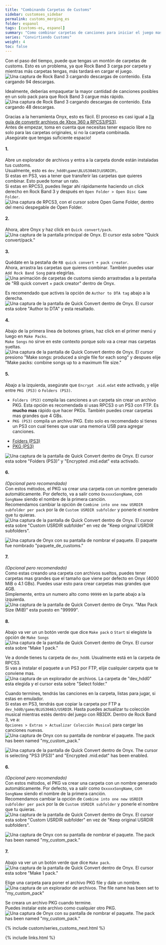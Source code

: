 ```yaml
---
title: "Combinando Carpetas de Customs"
sidebar: customses_sidebar
permalink: customs_merging_es
folder: espanol
tags: [customs-es, espanol]
summary: "Como combinar carpetas de canciones para iniciar el juego mas rápido."
series: "Convirtiendo Customs"
weight: 4
toc: false
---
```


Con el paso del tiempo, puede que tengas un montón de carpetas de customs. Esto es un problema, ya que Rock Band 3 carga por carpeta y mientras más carpetas tengas, más tardará en cargar el juego.  
![Una captura de Rock Band 3 cargando descargas de contenido. Esta cargando 94 descargas.](https://rb3pc.milohax.org/images/xtra/customs/rb3mergees.png "RPCS3")  



Idealmente, deberías empaquetar la mayor cantidad de canciones posibles en un solo pack para que Rock Band 3 cargue más rápido.  
![Una captura de Rock Band 3 cargando descargas de contenido. Esta cargando 48 descargas.](https://rb3pc.milohax.org/images/xtra/customs/rb3mergeafteres.png "RPCS3")  



Gracias a la herramienta Onyx, esto es fácil. El proceso es casi igual a [[la guía de convertir archivos de Xbox 360 a RPCS3/PS3]](https://rb3pc.milohax.org/customs_360toPS3_es).  
Antes de empezar, toma en cuenta que necesitas tener espacio libre no solo para las carpetas originales, si no la carpeta combinada.  
¡Asegúrate que tengas suficiente espacio!

#### 1.
Abre un explorador de archivos y entra a la carpeta donde están instaladas tus customs.  
Usualmente, esto es `dev_hdd0\game\BLUS30463\USRDIR\`.  
Si estas en PS3, vas a tener que transferir las carpetas que quieres combinar. Esto puede tomar un rato.  
Si estas en RPCS3, puedes llegar ahí rápidamente haciendo un click derecho en Rock Band 3 y después en `Open Folder > Open Disc Game Folder`.  
![Una captura de RPCS3, con el cursor sobre Open Game Folder, dentro del menú despegable de Open Folder.](https://rb3pc.milohax.org/images/trbl/teleprob/patchgames.png "RPCS3")

#### 2.
Ahora, abre Onyx y haz click en `Quick convert/pack`.  
![Una captura de la pantalla principal de Onyx. El cursor esta sobre "Quick convert/pack."](https://rb3pc.milohax.org/images/xtra/customs/onyxhomequick.png "Onyx Console")

#### 3.
Quédate en la pestaña de `RB quick convert + pack creator`.  
Ahora, arrastra las carpetas que quieres combinar. También puedes usar `Add Rock Band Song` para elegirlas.  
![Una animación de carpetas de customs siendo arrastradas a la pestaña de "RB quick convert + pack creator" dentro de Onyx.](https://rb3pc.milohax.org/images/xtra/customs/onyxdraganddropmerge.gif "Quick Convert")

Es recomendado que actives la opción de `Author to DTA tag` abajo a la derecha.  
![Una captura de la pantalla de Quick Convert dentro de Onyx. El cursor esta sobre "Author to DTA" y esta resaltado.](https://rb3pc.milohax.org/images/xtra/customs/onyxauthormerge.png "Quick Convert")

#### 4.
Abajo de la primera línea de botones grises, haz click en el primer menú y luego en `Make Packs`.  
`Make Songs` no sirve en este contexto porque solo va a crear mas carpetas sueltas.  
![Una captura de la pantalla de Quick Convert dentro de Onyx. El cursor presiono "Make songs: produced a single file for each song" y despues elije "Make packs: combine songs up to a maximum file size."](https://rb3pc.milohax.org/images/xtra/customs/onyxmakepacksmergees.png "Quick Convert")

#### 5.
Abajo a la izquierda, asegúrate que `Encrypt .mid.edat` este activado, y elije entre `PKG (PS3)` o `Folders (PS3)`. 
* `Folders (PS3)` compila las canciones a un carpeta sin crear un archivo PKG. Esta opción es recomendada si usas RPCS3 o un PS3 con FTP. Es **mucho mas** rápido que hacer PKGs. También puedes crear carpetas mas grandes que 4 GBs.
* `PKG (PS3)` compila un archivo PKG. Esto solo es recomendado si tienes un PS3 con cual tienes que usar una memoria USB para agregar canciones.

<ul id="profileTabs" class="nav nav-tabs">
    <li class="active"><a href="#folders" data-toggle="tab">Folders (PS3)</a></li>
    <li><a href="#pkg" data-toggle="tab">PKG (PS3)</a></li>
</ul>
  <div class="tab-content">
<div role="tabpanel" class="tab-pane active" id="folders">
<img src="https://rb3pc.milohax.org/images/xtra/customs/onyxoutfoldermergees.png" alt="Una captura de la pantalla de Quick Convert dentro de Onyx. El cursor esta sobre &quot;Folders (PS3)&quot; y &quot;Encrypted .mid.edat&quot; esta activado." title="Quick Convert">
<h4>6.</h4>
<p><em>(Opcional pero recomendado)</em><br>
Con estos métodos, el PKG va crear una carpeta con un nombre generado automáticamente. Por defecto, va a salir como <code>OxxxxxSongName</code>, con <code>SongName</code> siendo el nombre de la primera canción.<br>
Recomendamos cambiar la opción de <code>Combine into one new USRDIR subfolder per pack</code> por la de <code>Custom USRDIR subfolder</code> y ponerle el nombre que tu quieras.<br>
<img src="https://rb3pc.milohax.org/images/xtra/customs/onyxfoldernamerpcs3mergees.png" alt="Una captura de la pantalla de Quick Convert dentro de Onyx. El cursor esta sobre &quot;Custom USRDIR subfolder&quot; en vez de &quot;Keep original USRDIR subfolders&quot;." title="Quick Convert"></p>
<img src="https://rb3pc.milohax.org/images/xtra/customs/onyxnamepackes.png" alt="Una captura de Onyx con su pantalla de nombrar el paquete. El paquete fue nombrado &quot;paquete_de_customs.&quot;" title="Quick Convert"></p>
<h4>7.</h4>
<p><em>(Opcional pero recomendado)</em><br>
Como estas creando una carpeta con archivos sueltos, puedes tener carpetas mas grandes que el tamaño que viene por defecto en Onyx (4000 MiB o 4.1 GBs). Puedes usar esto para crear carpetas mas grandes que 4GB.<br>
Simplemente, entra un numero alto como <code>99999</code> en la parte abajo a la izquierda.<br>
<img src="https://rb3pc.milohax.org/images/xtra/customs/onyxmakepackfilesizees.png" alt="Una captura de la pantalla de Quick Convert dentro de Onyx. &quot;Max Pack Size (MiB)&quot; esta puesto en &quot;99999&quot;." title="Quick Convert"></p>
<h4>8.</h4>
<p>Abajo va ver un un botón verde que dice <code>Make pack</code> o <code>Start</code> si elegiste la opción de <code>Make Songs</code><br>
<img src="https://rb3pc.milohax.org/images/xtra/customs/onyxmakepackrpcs3mergees.png" alt="Una captura de la pantalla de Quick Convert dentro de Onyx. El cursor esta sobre &quot;Make 1 pack.&quot;" title="Quick Convert"></p>
<p>Ve a donde tienes tu carpeta de <code>dev_hdd0</code>. Usualmente está en la carpeta de RPCS3.<br>
Si vas a instalar el paquete a un PS3 por FTP, elije cualquier carpeta que te conviene mas.<br>
<img src="https://rb3pc.milohax.org/images/xtra/customs/savefolderes.png" alt="Una captura de un explorador de archivos. La carpeta de &quot;dev_hdd0&quot; esta elegida y el cursor esta sobre &quot;Select folder.&quot;" title="Select Folder"></p>
<p>Cuando termines, tendrás las canciones en la carpeta, listas para jugar, si estas en emulador.<br>
Si estas en PS3, tendrás que copiar la carpeta por FTP a <code>dev_hdd0/game/BLUS30463/USRDIR</code>.
Hasta puedes actualizar tu colección musical mientras estés dentro del juego con RB3DX. Dentro de Rock Band 3, ve a:<br>
<code>Opciones &gt; Extras &gt; Actualizar Colección Musical</code> para cargar las canciones nuevas.<br>
<img src="https://rb3pc.milohax.org/images/xtra/customs/onyxcreatedrpcs3mergees.png" alt="Una captura de Onyx con su pantalla de nombrar el paquete. The pack has been named &quot;my_custom_pack.&quot;" title="Quick Convert"></p>

</div>
<div role="tabpanel" class="tab-pane" id="pkg">
<img src="https://rb3pc.milohax.org/images/xtra/customs/onyxoutpkgmergees.png" alt="Una captura de la pantalla de Quick Convert dentro de Onyx. The cursor is selecting &quot;PS3 (PS3)&quot; and &quot;Encrypted .mid.edat&quot; has been enabled." title="Quick Convert">
<h4>6.</h4>
<p><em>(Opcional pero recomendado)</em><br>
Con estos métodos, el PKG va crear una carpeta con un nombre generado automáticamente. Por defecto, va a salir como <code>OxxxxxSongName</code>, con <code>SongName</code> siendo el nombre de la primera canción.<br>
Recomendamos cambiar la opción de <code>Combine into one new USRDIR subfolder per pack</code> por la de <code>Custom USRDIR subfolder</code> y ponerle el nombre que tu quieras.<br>
<img src="https://rb3pc.milohax.org/images/xtra/customs/onyxfoldernamepkgmergees.png" alt="Una captura de la pantalla de Quick Convert dentro de Onyx. El cursor esta sobre &quot;Custom USRDIR subfolder&quot; en vez de &quot;Keep original USRDIR subfolders&quot;." title="Quick Convert"></p>
<img src="https://rb3pc.milohax.org/images/xtra/customs/onyxnamepackes.png" alt="Una captura de Onyx con su pantalla de nombrar el paquete. The pack has been named &quot;my_custom_pack.&quot;" title="Quick Convert"></p>
<h4>7.</h4>
<p>Abajo va ver un un botón verde que dice <code>Make pack</code>.<br>
<img src="https://rb3pc.milohax.org/images/xtra/customs/onyxmakepackpkgmergees.png" alt="Una captura de la pantalla de Quick Convert dentro de Onyx. El cursor esta sobre &quot;Make 1 pack.&quot;" title="Quick Convert"></p>
<p>Elige una carpeta para poner el archivo PKG file y dale un nombre.<br>
<img src="https://rb3pc.milohax.org/images/xtra/customs/savepkges.png" alt="Una captura de un explorador de archivos. The file name has been set to &quot;my_custom_pack&quot;" title="Select Folder"></p>
<p>Se creara un archivo PKG cuando termine.<br>
Puedes instalar este archivo como cualquier otro PKG.<br>
<img src="https://rb3pc.milohax.org/images/xtra/customs/onyxcreatedpkgmergees.png" alt="Una captura de Onyx con su pantalla de nombrar el paquete. The pack has been named &quot;my_custom_pack.&quot;" title="Quick Convert"></p>

</div>
</div>

{% include custom/series_customs_next.html %}

{% include links.html %}